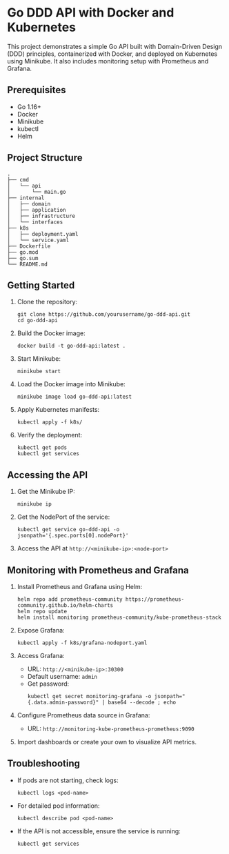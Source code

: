 # Go DDD API with Docker and Kubernetes

This project demonstrates a simple Go API built with Domain-Driven Design (DDD) principles, containerized with Docker, and deployed on Kubernetes using Minikube. It also includes monitoring setup with Prometheus and Grafana.

## Prerequisites

- Go 1.16+
- Docker
- Minikube
- kubectl
- Helm 

## Project Structure

```
.
├── cmd
│   └── api
│       └── main.go
├── internal
│   ├── domain
│   ├── application
│   ├── infrastructure
│   └── interfaces
├── k8s
│   ├── deployment.yaml
│   └── service.yaml
├── Dockerfile
├── go.mod
├── go.sum
└── README.md
```

## Getting Started

1. Clone the repository:
   ```
   git clone https://github.com/yourusername/go-ddd-api.git
   cd go-ddd-api
   ```

2. Build the Docker image:
   ```
   docker build -t go-ddd-api:latest .
   ```

3. Start Minikube:
   ```
   minikube start
   ```

4. Load the Docker image into Minikube:
   ```
   minikube image load go-ddd-api:latest
   ```

5. Apply Kubernetes manifests:
   ```
   kubectl apply -f k8s/
   ```

6. Verify the deployment:
   ```
   kubectl get pods
   kubectl get services
   ```

## Accessing the API

1. Get the Minikube IP:
   ```
   minikube ip
   ```

2. Get the NodePort of the service:
   ```
   kubectl get service go-ddd-api -o jsonpath='{.spec.ports[0].nodePort}'
   ```

3. Access the API at `http://<minikube-ip>:<node-port>`

## Monitoring with Prometheus and Grafana

1. Install Prometheus and Grafana using Helm:
   ```
   helm repo add prometheus-community https://prometheus-community.github.io/helm-charts
   helm repo update
   helm install monitoring prometheus-community/kube-prometheus-stack
   ```

2. Expose Grafana:
   ```
   kubectl apply -f k8s/grafana-nodeport.yaml
   ```

3. Access Grafana:
   - URL: `http://<minikube-ip>:30300`
   - Default username: `admin`
   - Get password: 
     ```
     kubectl get secret monitoring-grafana -o jsonpath="{.data.admin-password}" | base64 --decode ; echo
     ```

4. Configure Prometheus data source in Grafana:
   - URL: `http://monitoring-kube-prometheus-prometheus:9090`

5. Import dashboards or create your own to visualize API metrics.

## Troubleshooting

- If pods are not starting, check logs:
  ```
  kubectl logs <pod-name>
  ```

- For detailed pod information:
  ```
  kubectl describe pod <pod-name>
  ```

- If the API is not accessible, ensure the service is running:
  ```
  kubectl get services
  ```



